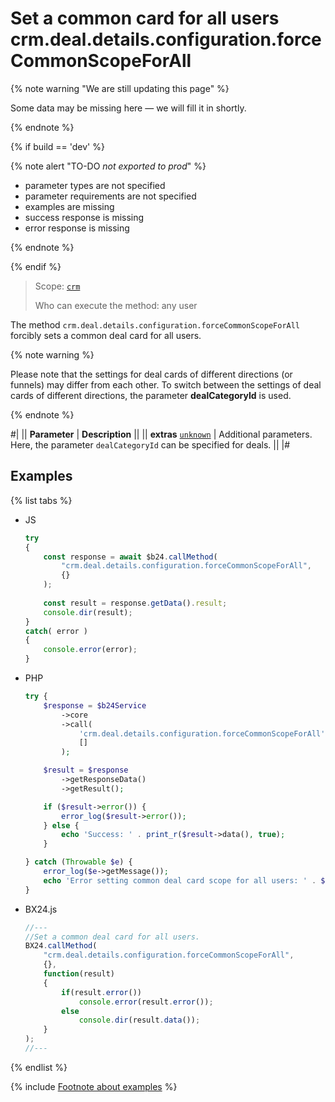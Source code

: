 # Set a common card for all users crm.deal.details.configuration.forceCommonScopeForAll

{% note warning "We are still updating this page" %}

Some data may be missing here — we will fill it in shortly.

{% endnote %}

{% if build == 'dev' %}

{% note alert "TO-DO _not exported to prod_" %}

- parameter types are not specified
- parameter requirements are not specified
- examples are missing
- success response is missing
- error response is missing

{% endnote %}

{% endif %}

> Scope: [`crm`](../../../scopes/permissions.md)
>
> Who can execute the method: any user

The method `crm.deal.details.configuration.forceCommonScopeForAll` forcibly sets a common deal card for all users.

{% note warning %}

Please note that the settings for deal cards of different directions (or funnels) may differ from each other. 
To switch between the settings of deal cards of different directions, the parameter **dealCategoryId** is used.

{% endnote %}

#|
|| **Parameter** | **Description** ||
|| **extras**
[`unknown`](../../../data-types.md) | Additional parameters. Here, the parameter `dealCategoryId` can be specified for deals. ||
|#

## Examples

{% list tabs %}

- JS

    ```js
    try
    {
    	const response = await $b24.callMethod(
    		"crm.deal.details.configuration.forceCommonScopeForAll",
    		{}
    	);
    	
    	const result = response.getData().result;
    	console.dir(result);
    }
    catch( error )
    {
    	console.error(error);
    }
    ```

- PHP

    ```php
    try {
        $response = $b24Service
            ->core
            ->call(
                'crm.deal.details.configuration.forceCommonScopeForAll',
                []
            );
    
        $result = $response
            ->getResponseData()
            ->getResult();
    
        if ($result->error()) {
            error_log($result->error());
        } else {
            echo 'Success: ' . print_r($result->data(), true);
        }
    
    } catch (Throwable $e) {
        error_log($e->getMessage());
        echo 'Error setting common deal card scope for all users: ' . $e->getMessage();
    }
    ```

- BX24.js

    ```js
    //---
    //Set a common deal card for all users.
    BX24.callMethod(
        "crm.deal.details.configuration.forceCommonScopeForAll",
        {},
        function(result)
        {
            if(result.error())
                console.error(result.error());
            else
                console.dir(result.data());
        }
    );
    //---
    ```

{% endlist %}

{% include [Footnote about examples](../../../../_includes/examples.md) %}